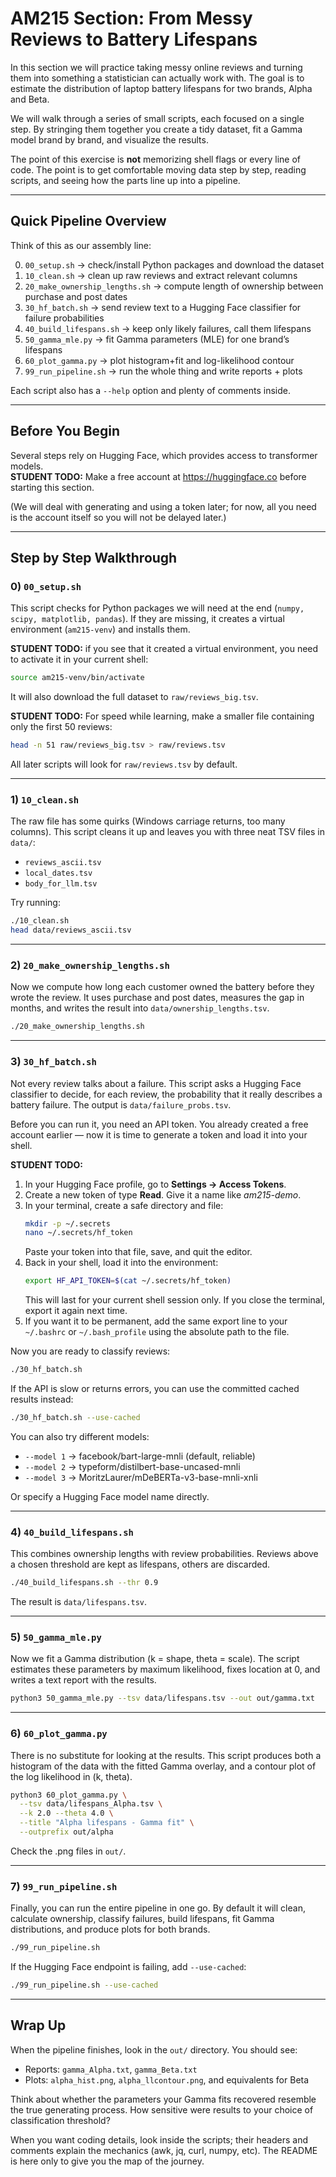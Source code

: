# AM215 Section: From Messy Reviews to Battery Lifespans

In this section we will practice taking messy online reviews and turning them into something a statistician can actually work with. The goal is to estimate the distribution of laptop battery lifespans for two brands, Alpha and Beta.  

We will walk through a series of small scripts, each focused on a single step. By stringing them together you create a tidy dataset, fit a Gamma model brand by brand, and visualize the results.  

The point of this exercise is **not** memorizing shell flags or every line of code. The point is to get comfortable moving data step by step, reading scripts, and seeing how the parts line up into a pipeline.  

---

## Quick Pipeline Overview

Think of this as our assembly line:

0. `00_setup.sh` -> check/install Python packages and download the dataset  
1. `10_clean.sh` -> clean up raw reviews and extract relevant columns  
2. `20_make_ownership_lengths.sh` -> compute length of ownership between purchase and post dates  
3. `30_hf_batch.sh` -> send review text to a Hugging Face classifier for failure probabilities  
4. `40_build_lifespans.sh` -> keep only likely failures, call them lifespans  
5. `50_gamma_mle.py` -> fit Gamma parameters (MLE) for one brand’s lifespans  
6. `60_plot_gamma.py` -> plot histogram+fit and log-likelihood contour  
7. `99_run_pipeline.sh` -> run the whole thing and write reports + plots  

Each script also has a `--help` option and plenty of comments inside.

---

## Before You Begin

Several steps rely on Hugging Face, which provides access to transformer models.  
**STUDENT TODO:** Make a free account at https://huggingface.co before starting this section.  

(We will deal with generating and using a token later; for now, all you need is the account itself so you will not be delayed later.)

---

## Step by Step Walkthrough

### 0) `00_setup.sh`

This script checks for Python packages we will need at the end (`numpy, scipy, matplotlib, pandas`). If they are missing, it creates a virtual environment (`am215-venv`) and installs them.  

**STUDENT TODO:** if you see that it created a virtual environment, you need to activate it in your current shell:  
```bash
source am215-venv/bin/activate
```

It will also download the full dataset to `raw/reviews_big.tsv`.  

**STUDENT TODO:** For speed while learning, make a smaller file containing only the first 50 reviews:  
```bash
head -n 51 raw/reviews_big.tsv > raw/reviews.tsv
```

All later scripts will look for `raw/reviews.tsv` by default.

---

### 1) `10_clean.sh`

The raw file has some quirks (Windows carriage returns, too many columns). This script cleans it up and leaves you with three neat TSV files in `data/`:  
- `reviews_ascii.tsv`  
- `local_dates.tsv`  
- `body_for_llm.tsv`

Try running:  
```bash
./10_clean.sh
head data/reviews_ascii.tsv
```

---

### 2) `20_make_ownership_lengths.sh`

Now we compute how long each customer owned the battery before they wrote the review. It uses purchase and post dates, measures the gap in months, and writes the result into `data/ownership_lengths.tsv`.  

```bash
./20_make_ownership_lengths.sh
```

---

### 3) `30_hf_batch.sh`

Not every review talks about a failure. This script asks a Hugging Face classifier to decide, for each review, the probability that it really describes a battery failure. The output is `data/failure_probs.tsv`.  

Before you can run it, you need an API token. You already created a free account earlier — now it is time to generate a token and load it into your shell.  

**STUDENT TODO:**  
1. In your Hugging Face profile, go to **Settings -> Access Tokens**.  
2. Create a new token of type **Read**. Give it a name like *am215-demo*.  
3. In your terminal, create a safe directory and file:  
   ```bash
   mkdir -p ~/.secrets
   nano ~/.secrets/hf_token
   ```  
   Paste your token into that file, save, and quit the editor.  
4. Back in your shell, load it into the environment:  
   ```bash
   export HF_API_TOKEN=$(cat ~/.secrets/hf_token)
   ```  
   This will last for your current shell session only. If you close the terminal, export it again next time.  
5. If you want it to be permanent, add the same export line to your `~/.bashrc` or `~/.bash_profile` using the absolute path to the file.  

Now you are ready to classify reviews:  

```bash
./30_hf_batch.sh
```

If the API is slow or returns errors, you can use the committed cached results instead:  

```bash
./30_hf_batch.sh --use-cached
```

You can also try different models:  
- `--model 1` -> facebook/bart-large-mnli (default, reliable)  
- `--model 2` -> typeform/distilbert-base-uncased-mnli  
- `--model 3` -> MoritzLaurer/mDeBERTa-v3-base-mnli-xnli  

Or specify a Hugging Face model name directly.

---

### 4) `40_build_lifespans.sh`

This combines ownership lengths with review probabilities. Reviews above a chosen threshold are kept as lifespans, others are discarded.  

```bash
./40_build_lifespans.sh --thr 0.9
```

The result is `data/lifespans.tsv`.

---

### 5) `50_gamma_mle.py`

Now we fit a Gamma distribution (k = shape, theta = scale). The script estimates these parameters by maximum likelihood, fixes location at 0, and writes a text report with the results.  

```bash
python3 50_gamma_mle.py --tsv data/lifespans.tsv --out out/gamma.txt
```

---

### 6) `60_plot_gamma.py`

There is no substitute for looking at the results. This script produces both a histogram of the data with the fitted Gamma overlay, and a contour plot of the log likelihood in (k, theta).  

```bash
python3 60_plot_gamma.py \
  --tsv data/lifespans_Alpha.tsv \
  --k 2.0 --theta 4.0 \
  --title "Alpha lifespans - Gamma fit" \
  --outprefix out/alpha
```

Check the .png files in `out/`.

---

### 7) `99_run_pipeline.sh`

Finally, you can run the entire pipeline in one go. By default it will clean, calculate ownership, classify failures, build lifespans, fit Gamma distributions, and produce plots for both brands.  

```bash
./99_run_pipeline.sh
```

If the Hugging Face endpoint is failing, add `--use-cached`:  

```bash
./99_run_pipeline.sh --use-cached
```

---

## Wrap Up

When the pipeline finishes, look in the `out/` directory. You should see:  
- Reports: `gamma_Alpha.txt`, `gamma_Beta.txt`  
- Plots: `alpha_hist.png`, `alpha_llcontour.png`, and equivalents for Beta  

Think about whether the parameters your Gamma fits recovered resemble the true generating process. How sensitive were results to your choice of classification threshold?  

When you want coding details, look inside the scripts; their headers and comments explain the mechanics (awk, jq, curl, numpy, etc). The README is here only to give you the map of the journey.
